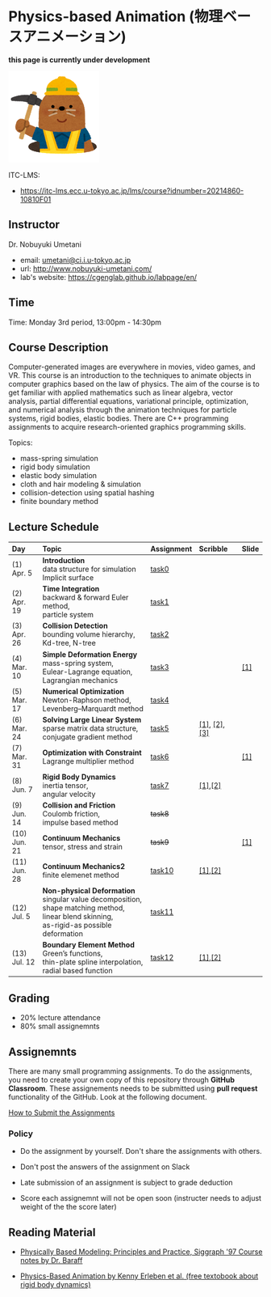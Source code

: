 # Physics-based Animation (物理ベースアニメーション)

**this page is currently under development**

![under construction](doc/mole.png)


ITC-LMS: 
- https://itc-lms.ecc.u-tokyo.ac.jp/lms/course?idnumber=20214860-10810F01



## Instructor

Dr. Nobuyuki Umetani 
- email: umetani@ci.i.u-tokyo.ac.jp
- url: http://www.nobuyuki-umetani.com/
- lab's website: https://cgenglab.github.io/labpage/en/

## Time

Time: Monday 3rd period, 13:00pm - 14:30pm

## Course Description

Computer-generated images are everywhere in movies, video games, and VR. This course is an introduction to the techniques to animate objects in computer graphics based on the law of physics. The aim of the course is to get familiar with applied mathematics such as linear algebra, vector analysis, partial differential equations, variational principle, optimization, and numerical analysis through the animation techniques for particle systems, rigid bodies, elastic bodies. There are C++ programming assignments to acquire research-oriented graphics programming skills. 

Topics:
- mass-spring simulation
- rigid body simulation
- elastic body simulation
- cloth and hair modeling & simulation
- collision-detection using spatial hashing
- finite boundary method


## Lecture Schedule

| Day | Topic | Assignment | Scribble | Slide |
|:----|:---|:---|:---|-----|
| (1)<br> Apr. 5 | **Introduction**<br>data structure for simulation<br>Implicit surface | [task0](task0) | |  |
| (2)<br> Apr. 19 | **Time Integration**<br> backward & forward Euler method,<br> particle system | [task1](task1) |  |  |
| (3)<br> Apr. 26 | **Collision Detection**<br> bounding volume hierarchy,<br> Kd-tree, N-tree | [task2](task2) | |  |
| (4)<br> Mar. 10 | **Simple Deformation Energy**<br> mass-spring system,<br> Eulear-Lagrange equation,<br> Lagrangian mechanics | [task3](task3) | | [[1]](http://www.nobuyuki-umetani.com/scribble/mass_spring_system.pdf) |
| (5)<br> Mar. 17 | **Numerical Optimization**<br> Newton-Raphson method,<br> Levenberg–Marquardt method | [task4](task4) | |  |
| (6)<br> Mar. 24 | **Solving Large Linear System**<br> sparse matrix data structure,<br> conjugate gradient method | [task5](task5) | [[1]](http://www.nobuyuki-umetani.com/scribble/linsol_cg.pdf), [[2]](http://www.nobuyuki-umetani.com/scribble/linsol_cgprecond.pdf), [[3]](http://www.nobuyuki-umetani.com/scribble/linsol_ludecomp.pdf) |  |
| (7)<br> Mar. 31 | **Optimization with Constraint**<br> Lagrange multiplier method | [task6](task6) | | [[1]](http://www.nobuyuki-umetani.com/scribble/optimization_with_constraints.pdf) |
| (8)<br> Jun. 7  | **Rigid Body Dynamics**<br>inertia tensor, <br>angular velocity | [task7](task7) | [[1]](http://www.nobuyuki-umetani.com/scribble/mech_rotation.pdf),[[2]](http://www.nobuyuki-umetani.com/scribble/mech_rigidbody.pdf) |  |
| (9)<br> Jun. 14 | **Collision and Friction**<br>Coulomb friction, <br>impulse based method | ~~task8~~ | |  |
| (10)<br> Jun. 21 | **Continuum Mechanics**<br> tensor, stress and strain | ~~task9~~ | | [[1]](http://www.nobuyuki-umetani.com/scribble/tensor.pdf) |
| (11)<br> Jun. 28 | **Continuum Mechanics2**<br> finite elemenet method | [task10](task10) | [[1]](http://www.nobuyuki-umetani.com/scribble/fem_outline.pdf),[[2]](http://www.nobuyuki-umetani.com/scribble/fem_linearsolid.pdf) |  |
| (12)<br> Jul. 5  | **Non-physical Deformation**<br> singular value decomposition,<br> shape matching method,<br> linear blend skinning,<br> as-rigid-as possible deformation | [task11](task11) | |  |
| (13)<br> Jul. 12 | **Boundary Element Method**<br> Green’s functions,<br> thin-plate spline interpolation,<br> radial based function | [task12](task12) | [[1]](http://www.nobuyuki-umetani.com/scribble/bem_laplace.pdf),[[2]](http://www.nobuyuki-umetani.com/scribble/bem_helmholtz.pdf) |  |


## Grading

- 20% lecture attendance
- 80% small assignemnts

## Assignemnts

There are many small programming assignments. To do the assignments, you need to create your own copy of this repository through **GitHub Classroom**.  These assignements needs to be submitted using **pull request** functionality of the GitHub. Look at the following document. 

[How to Submit the Assignments](doc/submit.md)

### Policy

- Do the assignment by yourself. Don't share the assignments with others.

- Don't post the answers of the assignment on  Slack 

- Late submission of an assignment is subject to grade deduction

- Score each assignemnt will not be open soon (instructer needs to adjust weight of the the score later)

  


## Reading Material

- [Physically Based Modeling: Principles and Practice, Siggraph '97 Course notes by Dr. Baraff](http://www.cs.cmu.edu/~baraff/sigcourse/index.html)

- [Physics-Based Animation  by Kenny Erleben et al. (free textobook about rigid body dynamics)](https://iphys.wordpress.com/2020/01/12/free-textbook-physics-based-animation/)

